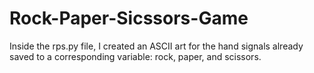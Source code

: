 # Rock-Paper-Sicssors-Game

Inside the rps.py file, I created an ASCII art for the hand signals already saved to a corresponding variable: rock, paper, and scissors.
